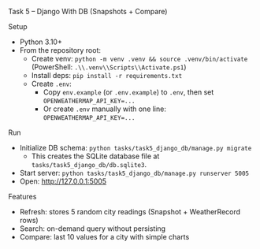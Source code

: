Task 5 – Django With DB (Snapshots + Compare)

Setup
- Python 3.10+
- From the repository root:
  - Create venv: `python -m venv .venv && source .venv/bin/activate` (PowerShell: `.\\.venv\\Scripts\\Activate.ps1`)
  - Install deps: `pip install -r requirements.txt`
  - Create `.env`:
    - Copy `env.example` (or `.env.example`) to `.env`, then set `OPENWEATHERMAP_API_KEY=...`
    - Or create `.env` manually with one line: `OPENWEATHERMAP_API_KEY=...`

Run
- Initialize DB schema: `python tasks/task5_django_db/manage.py migrate`
  - This creates the SQLite database file at `tasks/task5_django_db/db.sqlite3`.
- Start server: `python tasks/task5_django_db/manage.py runserver 5005`
- Open: http://127.0.0.1:5005

Features
- Refresh: stores 5 random city readings (Snapshot + WeatherRecord rows)
- Search: on-demand query without persisting
- Compare: last 10 values for a city with simple charts
